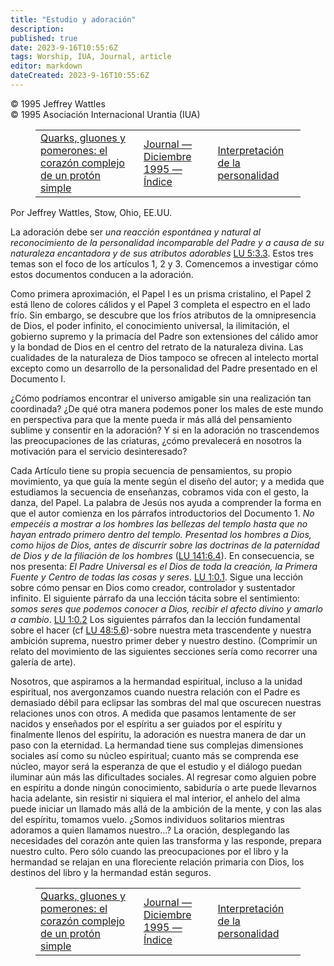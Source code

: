 ```yaml
---
title: "Estudio y adoración"
description: 
published: true
date: 2023-9-16T10:55:6Z
tags: Worship, IUA, Journal, article
editor: markdown
dateCreated: 2023-9-16T10:55:6Z
---
```


<p class="v-card v-sheet theme--light grey lighten-3 px-2">© 1995 Jeffrey Wattles<br>© 1995 Asociación Internacional Urantia (IUA)</p>
<figure class="table chapter-navigator">
  <table>
    <tbody>
      <tr>
        <td>
        <a href="/es/article/Nigel_Nunn/Quarks_Gluons_And_Pomerons">
          <span class="mdi mdi-arrow-left-drop-circle"></span><span class="pl-2">Quarks, gluones y pomerones: el corazón complejo de un protón simple</span>
        </a>
        </td>
        <td>
        <a href="/es/index/articles_iua_journal#journal-diciembre-1995">
          <span class="mdi mdi-book-open-variant"></span><span class="pl-2">Journal — Diciembre 1995 — Índice</span>
        </a>
        </td>
        <td>
        <a href="/es/article/George_Horton_Foster/Interpretation_Of_Personality">
          <span class="pr-2">Interpretación de la personalidad</span><span class="mdi mdi-arrow-right-drop-circle"></span>
        </a>
        </td>
      </tr>
    </tbody>
  </table>
</figure>


Por Jeffrey Wattles,
Stow, Ohio, EE.UU.

La adoración debe ser _una  reacción espontánea y natural al reconocimiento de la personalidad incomparable del Padre y a causa de su naturaleza encantadora y de sus atributos adorables_ <a id="a39_187"></a>[LU 5:3.3](/es/The_Urantia_Book/5#p3_3). Estos tres temas son el foco de los artículos 1, 2 y 3. Comencemos a investigar cómo estos documentos conducen a la adoración.

Como primera aproximación, el Papel I es un prisma cristalino, el Papel 2 está lleno de colores cálidos y el Papel 3 completa el espectro en el lado frío. Sin embargo, se descubre que los fríos atributos de la omnipresencia de Dios, el poder infinito, el conocimiento universal, la ilimitación, el gobierno supremo y la primacía del Padre son extensiones del cálido amor y la bondad de Dios en el centro del retrato de la naturaleza divina. Las cualidades de la naturaleza de Dios tampoco se ofrecen al intelecto mortal excepto como un desarrollo de la personalidad del Padre presentado en el Documento I.

¿Cómo podríamos encontrar el universo amigable sin una realización tan coordinada? ¿De qué otra manera podemos poner los males de este mundo en perspectiva para que la mente pueda ir más allá del pensamiento sublime y consentir en la adoración? Y si en la adoración no trascendemos las preocupaciones de las criaturas, ¿cómo prevalecerá en nosotros la motivación para el servicio desinteresado?

Cada Artículo tiene su propia secuencia de pensamientos, su propio movimiento, ya que guía la mente según el diseño del autor; y a medida que estudiamos la secuencia de enseñanzas, cobramos vida con el gesto, la danza, del Papel. La palabra de Jesús nos ayuda a comprender la forma en que el autor comienza en los párrafos introductorios del Documento 1. _No empecéis a mostrar a los hombres las bellezas del templo hasta que no hayan entrado primero dentro del templo. Presentad los hombres a Dios, como hijos de Dios, antes de discurrir sobre las doctrinas de la paternidad de Dios y de la filiación de los hombres_ (<a id="a45_619"></a>[LU 141:6.4](/es/The_Urantia_Book/141#p6_4)). En consecuencia, se nos presenta: _El Padre Universal es el Dios de toda la creación, la Primera Fuente y Centro de todas las cosas y seres_. <a id="a45_807"></a>[LU 1:0.1](/es/The_Urantia_Book/1#p0_1). Sigue una lección sobre cómo pensar en Dios como creador, controlador y sustentador infinito. El siguiente párrafo da una lección tácita sobre el sentimiento: _somos seres que podemos conocer a Dios, recibir el afecto divino y amarlo a cambio_. <a id="a45_1093"></a>[LU 1:0.2](/es/The_Urantia_Book/1#p0_2) Los siguientes párrafos dan la lección fundamental sobre el hacer (cf <a id="a45_1203"></a>[LU 48:5.6](/es/The_Urantia_Book/48#p5_6))-sobre nuestra meta trascendente y nuestra ambición suprema, nuestro primer deber y nuestro destino. (Comprimir un relato del movimiento de las siguientes secciones sería como recorrer una galería de arte).

Nosotros, que aspiramos a la hermandad espiritual, incluso a la unidad espiritual, nos avergonzamos cuando nuestra relación con el Padre es demasiado débil para eclipsar las sombras del mal que oscurecen nuestras relaciones unos con otros. A medida que pasamos lentamente de ser nacidos y enseñados por el espíritu a ser guiados por el espíritu y finalmente llenos del espíritu, la adoración es nuestra manera de dar un paso con la eternidad. La hermandad tiene sus complejas dimensiones sociales así como su núcleo espiritual; cuanto más se comprenda ese núcleo, mayor será la esperanza de que el estudio y el diálogo puedan iluminar aún más las dificultades sociales. Al regresar como alguien pobre en espíritu a donde ningún conocimiento, sabiduría o arte puede llevarnos hacia adelante, sin resistir ni siquiera el mal interior, el anhelo del alma puede iniciar un llamado más allá de la ambición de la mente, y con las alas del espíritu, tomamos vuelo. ¿Somos individuos solitarios mientras adoramos a quien llamamos nuestro...? La oración, desplegando las necesidades del corazón ante quien las transforma y las responde, prepara nuestro culto. Pero sólo cuando las preocupaciones por el libro y la hermandad se relajan en una floreciente relación primaria con Dios, los destinos del libro y la hermandad están seguros.


<figure class="table chapter-navigator">
  <table>
    <tbody>
      <tr>
        <td>
        <a href="/es/article/Nigel_Nunn/Quarks_Gluons_And_Pomerons">
          <span class="mdi mdi-arrow-left-drop-circle"></span><span class="pl-2">Quarks, gluones y pomerones: el corazón complejo de un protón simple</span>
        </a>
        </td>
        <td>
        <a href="/es/index/articles_iua_journal#journal-diciembre-1995">
          <span class="mdi mdi-book-open-variant"></span><span class="pl-2">Journal — Diciembre 1995 — Índice</span>
        </a>
        </td>
        <td>
        <a href="/es/article/George_Horton_Foster/Interpretation_Of_Personality">
          <span class="pr-2">Interpretación de la personalidad</span><span class="mdi mdi-arrow-right-drop-circle"></span>
        </a>
        </td>
      </tr>
    </tbody>
  </table>
</figure>

